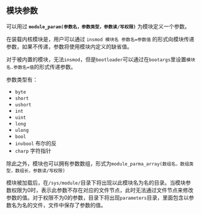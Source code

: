 ## 模块参数

可以用过 **`module_param(参数名，参数类型，参数读/写权限)`** 为模块定义一个参数。

在装载内核模块是，用户可以通过 `insmod 模块名 参数名=参数值` 的形式向模块传递参数，如果不传递，参数将使用模块内定义的缺省值。

对于被内置的模块，无法`insmod`，但是`bootloader`可以通过在`bootargs`里设置`模块名.参数名=值`的形式传递参数。


参数类型有：

- `byte`
- `short`
- `ushort`
- `int`
- `uint`
- `long`
- `ulong`
- `bool`
- `invbool` 布尔的反
- `charp` 字符指针

除此之外，模块也可以拥有参数数组，形式为`module_parma_array(数组名，数组类型，数组长，参数读/写权限)`

模块被加载后，在`/sys/module/`目录下将出现以此模块名为名的目录。当模块参数权限为0时，表示此参数不存在对应的文件节点，此时无法通过文件节点来修改参数的值。对于权限不为0的参数，目录下将出现`parameters`目录，里面包含以参数名为名的文件，文件中保存了参数的值。